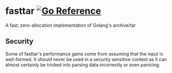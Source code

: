 # fasttar [![Go Reference](https://pkg.go.dev/badge/github.com/bored-engineer/fasttar.svg)](https://pkg.go.dev/github.com/bored-engineer/fasttar)
A fast, zero-allocation implementation of Golang's archive/tar

## Security
Some of fasttar's performance gains come from assuming that the input is well-formed. It should never be used in a security sensitive context as it can almost certainly be tricked into parsing data incorrectly or even panicing.
